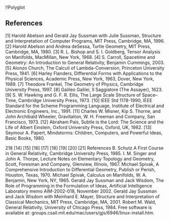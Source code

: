 !!Polyglot
## References
[1] Harold Abelson and Gerald Jay Sussman with Julie Sussman, Structure and Interpretation of Computer Programs, MIT Press, Cambridge, MA, 1996.
[2] Harold Abelson and Andrea deSessa, Turtle Geometry, MIT Press, Cambridge, MA, 1980.
[3] R. L. Bishop and S. I. Goldberg, Tensor Analysis on Manifolds, MacMillan, New York, 1968.
[4] S. Carroll, Spacetime and Geometry: An Introduction to General Relativity, Benjamin Cummings, 2003.
[5] Alonzo Church, The Calculi of Lambda-Conversion, Princeton University Press, 1941.
[6] Harley Flanders, Differential Forms with Applications to the Physical Sciences, Academic Press, New York, 1963, Dover, New York, 1989.
[7] Theodore Frankel, The Geometry of Physics, Cambridge University Press, 1997.
[8] Galileo Galilei, Il Saggiatore (The Assayer), 1623.
[9] S. W. Hawking and G. F. R. Ellis, The Large Scale Structure
of Space–Time, Cambridge University Press, 1973.
[10] IEEE Std 1178-1990, IEEE Standard for the Scheme Programming Language, Institute of Electrical and Electronic Engineers, Inc., 1991.
[11] Charles W. Misner, Kip S. Thorne, and John Archibald Wheeler, Gravitation, W. H. Freeman and Company, San Francisco, 1973.
[12] Abraham Pais, Subtle is the Lord: The Science and the Life of Albert Einstein, Oxford University Press, Oxford, UK, 1982.
[13] Seymour A. Papert, Mindstorms: Children, Computers, and Powerful Ideas, Basic Books, 1980.

218
[14] [15]
[16] [17] [18]
[19]
[20] [21]
References B. Schutz A First Course in General Relativity, Cambridge
University Press, 1985.
I. M. Singer and John A. Thorpe, Lecture Notes on Elementary Topology and Geometry, Scott, Foresman and Company, Glenview, Illinois, 1967.
Michael Spivak, A Comprehensive Introduction to Differential Geometry, Publish or Perish, Houston, Texas, 1970.
Michael Spivak, Calculus on Manifolds, W. A. Benjamin, New York, NY, 1965.
Gerald Jay Sussman and Jack Wisdom, The Role of Programming in the Formulation of Ideas, Artificial Intelligence Laboratory memo AIM-2002-018, November 2002.
Gerald Jay Sussman and Jack Wisdom with Meinhard E. Mayer, Structure and Interpretation of Classical Mechanics, MIT Press, Cambridge, MA, 2001.
Robert M. Wald, General Relativity, University of Chicago Press, 1984.
Free software is available at: groups.csail.mit.edu/mac/users/gjs/6946/linux-install.htm.
